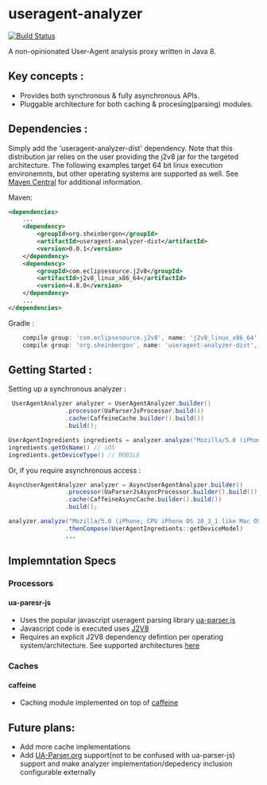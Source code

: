 # useragent-analyzer
[![Build Status](https://travis-ci.org/sheinbergon/governator-vault.svg?branch=master)](https://travis-ci.org/sheinbergon/useragent-analyzer)

A non-opinionated User-Agent analysis proxy written in Java 8.

## Key concepts :
- Provides both synchronous & fully asynchronous APIs.  
- Pluggable architecture for both caching & procesing(parsing) modules.

## Dependencies :

Simply add the 'useragent-analyzer-dist' dependency. Note that this distribution jar
relies on the user providing the j2v8 jar for the targeted architecture. The following
examples target 64 bit linux execution environemnts, but other operating systems are
supported as well. See [Maven Central](https://mvnrepository.com/artifact/com.eclipsesource.j2v8) for additional information. 

Maven:

```xml
<dependencies>
    ...
    <dependency>
        <groupId>org.sheinbergon</groupId>
        <artifactId>useragent-analyzer-dist</artifactId>
        <version>0.0.1</version>
    </dependency>
    <dependency>
        <groupId>com.eclipsesource.j2v8</groupId>
        <artifactId>j2v8_linux_x86_64</artifactId>
        <version>4.8.0</version>
    </dependency>    
    ...
</dependencies>

```
Gradle :

```groovy
    compile group: 'com.eclipsesource.j2v8', name: 'j2v8_linux_x86_64', version: '4.8.0'
    compile group: 'org.sheinbergon', name: 'useragent-analyzer-dist', version: '0.0.1'
```

## Getting Started :

Setting up a synchronous analyzer :

```java
 UserAgentAnalyzer analyzer = UserAgentAnalyzer.builder()
                .processor(UaParserJsProcessor.build())
                .cache(CaffeineCache.builder().build())
                .build();

UserAgentIngredients ingredients = analyzer.analyze("Mozilla/5.0 (iPhone; CPU iPhone OS 10_3_1 like Mac OS X) AppleWebKit/603.1.30 (KHTML, like Gecko) Version/10.0 Mobile/14E304 Safari/602.1")
ingredients.getOsName() // iOS
ingredients.getDeviceType() // MOBILE
```

Or, if you require asynchronous access :

```java
AsyncUserAgentAnalyzer analyzer = AsyncUserAgentAnalyzer.builder()
                .processor(UaParserJsAsyncProcessor.builder().build())
                .cache(CaffeineAsyncCache.builder().build())
                .build();

analyzer.analyze("Mozilla/5.0 (iPhone; CPU iPhone OS 10_3_1 like Mac OS X) AppleWebKit/603.1.30 (KHTML, like Gecko) Version/10.0 Mobile/14E304 Safari/602.1")
                .thenCompose(UserAgentIngredients::getDeviceModel)
                ...
```

## Implemntation Specs
### Processors
#### ua-paresr-js
- Uses the popular javascript useragent parsing library [ua-parser.js](https://github.com/faisalman/ua-parser-js)
- Javascript code is executed uses [J2V8](https://github.com/eclipsesource/J2V8)
- Requires an explicit J2V8 dependency defintion per operating system/architecture. See supported architectures [here](https://mvnrepository.com/artifact/com.eclipsesource.j2v8) 

### Caches
#### caffeine
- Caching module implemented on top of [caffeine](https://github.com/ben-manes/caffeine)

## Future plans:
- Add more cache implementations 
- Add [UA-Parser.org](http://www.uaparser.org/) support(not to be confused with ua-parser-js) support and make analyzer implementation/depedency inclusion configurable externally
